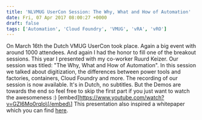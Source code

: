 ```yaml
---
title: 'NLVMUG UserCon Session: The Why, What and How of Automation'
date: Fri, 07 Apr 2017 08:00:27 +0000
draft: false
tags: ['Automation', 'Cloud Foundry', 'VMUG', 'vRA', 'vRO']
---
```


On March 16th the Dutch VMUG UserCon took place. Again a big event with around 1000 attendees. And again I had the honor to fill one of the breakout sessions. This year I presented with my co-worker Ruurd Keizer. Our session was titled: "The Why, What and How of Automation". In this session we talked about digitization, the differences between power tools and factories, containers, Cloud Foundry and more. The recording of our session is now available. It's in Dutch, no subtitles. But the Demos are towards the end so feel free to skip the first part if you just want to watch the awesomeness :) \[embed\]https://www.youtube.com/watch?v=GZI6Mo0rqIo\[/embed\] This presentation also inspired a whitepaper which you can find [here](http://itq.nl/the-why-what-and-how-of-automation/).